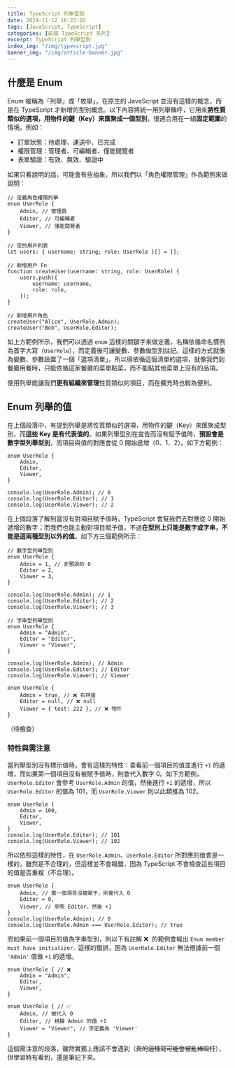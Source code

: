 ```yaml
---
title: TypeScript 列舉型別
date: 2024-11-12 16:22:10
tags: [JavaScript, TypeScript]
categories: [前端 TypeScript 系列]
excerpt: TypeScript 列舉型別
index_img: "/img/typescript.jpg"
banner_img: "/img/article-banner.jpg"
---
```


## 什麼是 Enum

Enum 被稱為「列舉」或「枚舉」，在原生的 JavaScript 並沒有這樣的概念，而是在 TypeScript 才新增的型別概念。以下內容將統一用列舉稱呼，它用來**將性質類似的選項，用物件的鍵（Key）來匯聚成一個型別**，很適合用在一組**固定範圍**的情境。例如：

- 訂單狀態：待處理、運送中、已完成
- 權限管理：管理者、可編輯者、僅能閱覽者
- 表單驗證：有效、無效、驗證中

如果只看說明的話，可能會有些抽象，所以我們以「角色權限管理」作為範例來做說明：

```tsx
// 定義角色權限列舉
enum UserRole {
	Admin, // 管理員
	Editor, // 可編輯者
	Viewer, // 僅能閱覽者
}

// 空的用戶列表
let users: { username: string; role: UserRole }[] = [];

// 新增用戶 Fn
function createUser(username: string, role: UserRole) {
	users.push({
		username: username,
		role: role,
	});
}

// 新增用戶角色
createUser("Alice", UserRole.Admin);
createUser("Bob", UserRole.Editor);
```

如上方範例所示，我們可以透過 `enum` 這樣的關鍵字來做定義，名稱依循命名慣例為首字大寫（`UserRole`），而定義後可讓變數、參數做型別註記。這樣的方式就像為變數、參數設置了一個「選項清單」，所以得依循這個清單的選項，就像我們到餐廳用餐時，只能依循這家餐廳的菜單點菜，而不能點其他菜單上沒有的品項。

使用列舉能讓我們**更有組織來管理**性質類似的項目，而在擴充時也較為便利。

## Enum 列舉的值

在上個段落中，有提到列舉是將性質類似的選項，用物件的鍵（Key）來匯聚成型別，而**這些 Key 是有代表值的**。如果列舉型別在宣告而沒有賦予值時，**預設會是數字型列舉型別**，而項目與值的對應會從 0 開始遞增（0、1、2）。如下方範例：

```tsx
enum UserRole {
	Admin,
	Editor,
	Viewer,
}

console.log(UserRole.Admin); // 0
console.log(UserRole.Editor); // 1
console.log(UserRole.Viewer); // 2
```

在上個段落了解到當沒有對項目賦予值時，TypeScript 會幫我們去對應從 0 開始遞增的數字；而我們也能主動對項目賦予值，不過**在型別上只能是數字或字串，不能是這兩種型別以外的值**。如下方三個範例所示：

```tsx
// 數字型列舉型別
enum UserRole {
	Admin = 1, // 非預設的 0
	Editor = 2,
	Viewer = 3,
}

console.log(UserRole.Admin); // 1
console.log(UserRole.Editor); // 2
console.log(UserRole.Viewer); // 3
```

```tsx
// 字串型列舉型別
enum UserRole {
	Admin = "Admin",
	Editor = "Editor",
	Viewer = "Viewer",
}

console.log(UserRole.Admin); // Admin
console.log(UserRole.Editor); // Editor
console.log(UserRole.Viewer); // Viewer
```

```tsx
enum UserRole {
	Admin = true, // ❌ 布林值
	Editor = null, // ❌ null
	Viewer = { test: 222 }, // ❌ 物件
}
```

（待檢查）

### 特性與需注意

當列舉型別沒有標示值時，會有這樣的特性：查看前一個項目的值並進行 `+1` 的遞增，而如果第一個項目沒有被賦予值時，則會代入數字 0。如下方範例，`UserRole.Editor` 會參考 `UserRole.Admin` 的值，然後進行 `+1` 的遞增，所以 `UserRole.Editor` 的值為 101，而 `UserRole.Viewer` 則以此類推為 102。

```tsx
enum UserRole {
	Admin = 100,
	Editor,
	Viewer,
}
console.log(UserRole.Editor); // 101
console.log(UserRole.Viewer); // 102
```

所以依照這樣的特性，在 `UserRole.Admin`、`UserRole.Editor` 所對應的值會是一樣的，雖然是不合理的，但這樣並不會報錯，因為 TypeScript 不會檢查這些項目的值是否重複（不合理）。

```tsx
enum UserRole {
	Admin, // 第一個項目沒被賦予，則會代入 0
	Editor = 0,
	Viewer, // 參照 Editor，然後 +1
}
console.log(UserRole.Admin); // 0
console.log(UserRole.Admin === UserRole.Editor); // true
```

而如果前一個項目的值為字串型別，則以下有註解 ❌  的範例會報出 `Enum member must have initializer.` 這樣的錯誤，因為 `UserRole.Editor` 無法根據前一個 `'Admin'` 值做 `+1` 的遞增。

```tsx
enum UserRole { // ❌
	Admin = "Admin",
	Editor,
	Viewer,
}

enum UserRole { // ✅
	Admin, // 被代入 0
	Editor, // 根據 Admin 的值 +1
	Viewer = "Viewer", // 字定義為 'Viewer'
}
```

這個需注意的段落，雖然實務上應該不會遇到（~~真的這樣寫可能會被亂棒毆打~~），但學習時有看到，還是筆記下來。
